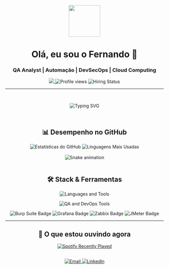 <div id="header" align="center">
  <img src="https://media.giphy.com/media/M9gbBkK8tsV3i/giphy.gif" width="100"/>
  <h1>Olá, eu sou o Fernando 👋</h1>
  
  <h3 align="center">QA Analyst | Automação | DevSecOps | Cloud Computing</h3>
  
  <p align="center">
    <a href="https://www.linkedin.com/in/fernando-wegner-186235191/">
      <img src="https://img.shields.io/badge/LinkedIn-0077B5?style=for-the-badge&logo=linkedin&logoColor=white"/>
    </a>
    <img src="https://komarev.com/ghpvc/?username=Wegnernando94&style=for-the-badge&color=008080" alt="Profile views" />
    <img src="https://img.shields.io/badge/Status-Contratando-2ECC71?style=for-the-badge" alt="Hiring Status"/>
  </p>
</div>

---

<div align="center">
  
  <br>

  <p align="center">
    <img src="https://readme-typing-svg.herokuapp.com?font=Fira+Code&size=25&center=true&vCenter=true&width=500&lines=Garantindo+Qualidade+e+Segurança;Testes+Automatizados+(Cypress,+Appium);Análise+de+Vulnerabilidades+(Pentest);CI%2FCD+com+Jenkins+e+DevSecOps;Monitoramento+com+Grafana+e+Zabbix" alt="Typing SVG"/>
  </p>

  <br>
  
  ## 📊 Desempenho no GitHub
  
  <img src="https://github-readme-stats.vercel.app/api?username=Wegnernando94&show_icons=true&theme=dark&include_all_commits=true&count_private=true&line_height=21" alt="Estatísticas do GitHub" />
  <img src="https://github-readme-stats.vercel.app/api/top-langs/?username=Wegnernando94&layout=compact&theme=dark&line_height=21" alt="Linguagens Mais Usadas" />

  <br>
  <br>
  
  <img src="https://github.com/Wegnernando94/wegnernando94/raw/output/github-contribution-grid-snake.gif" alt="Snake animation" />

  <br>
  <br>
  
  ## 🛠️ Stack & Ferramentas
  
  <p>
    <img src="https://skillicons.dev/icons?i=ts,js,java,python,docker,kubernetes" alt="Languages and Tools" />
  </p>
  <p>
    <img src="https://skillicons.dev/icons?i=cypress,appium,postman,jenkins,azure,aws" alt="QA and DevOps Tools" />
  </p>
  <p>
    <img src="https://img.shields.io/badge/Burp_Suite-FF6633?style=flat-square&logo=burp-suite&logoColor=white" alt="Burp Suite Badge"/>
    <img src="https://img.shields.io/badge/Grafana-F46800?style=flat-square&logo=grafana&logoColor=white" alt="Grafana Badge"/>
    <img src="https://img.shields.io/badge/Zabbix-CC0000?style=flat-square&logo=zabbix&logoColor=white" alt="Zabbix Badge"/>
    <img src="https://img.shields.io/badge/JMeter-1A79C3?style=flat-square&logo=apache&logoColor=white" alt="JMeter Badge"/>
  </p>

  ---

  <h2>🎵 O que estou ouvindo agora</h2>
  
  <a href="URL DO SEU SPOTIFY">
    <img src="https://spotify-recently-played-card.vercel.app/api?user=SEU_USUARIO_SPOTIFY" alt="Spotify Recently Played" />
  </a>

  <br>
  <br>
  
  <p>
    <a href="mailto:wegnernando@gmail.com">
      <img src="https://img.shields.io/badge/-Email-D14836?style=for-the-badge&logo=Gmail&logoColor=white" alt="Email"/>
    </a>
    <a href="https://www.linkedin.com/in/fernando-wegner-186235191/">
      <img src="https://img.shields.io/badge/-LinkedIn-0A66C2?style=for-the-badge&logo=LinkedIn&logoColor=white" alt="LinkedIn"/>
    </a>
  </p>

</div>
